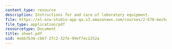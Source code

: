 ```yaml
---
content_type: resource
description: Instructions for and care of laboratory equipment.
file: https://ol-ocw-studio-app-qa.s3.amazonaws.com/courses/2-670-mechanical-engineering-tools-january-iap-2004/4ebb7b36cb672fc232fe99ef7ec1252a_sheet.pdf
file_type: application/pdf
resourcetype: Document
title: sheet.pdf
uid: 4ebb7b36-cb67-2fc2-32fe-99ef7ec1252a
---
```

